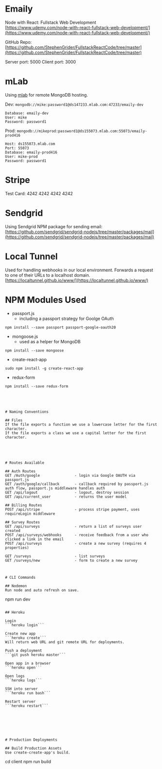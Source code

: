 # Emaily

Node with React: Fullstack Web Development
[https://www.udemy.com/node-with-react-fullstack-web-development/](https://www.udemy.com/node-with-react-fullstack-web-development/)

GitHub Repo:
[https://github.com/StephenGrider/FullstackReactCode/tree/master](https://github.com/StephenGrider/FullstackReactCode/tree/master)

Server port: 5000
Client port: 3000






# mLab
Using [mlab](https://mlab.com/home) for remote MongoDB hosting.

Dev: `mongodb://mike:password1@ds147233.mlab.com:47233/emaily-dev`
```
Database: emaily-dev
User: mike
Password: password1
```

Prod: `mongodb://mikeprod:password1@ds155073.mlab.com:55073/emaily-prod416`
```
Host: ds155073.mlab.com
Port: 55073
Database: emaily-prod416
User: mike-prod
Password: password1
```




# Stripe
Test Card: 4242 4242 4242 4242




# Sendgrid
Using Sendgrid NPM package for sending email:
[https://github.com/sendgrid/sendgrid-nodejs/tree/master/packages/mail](https://github.com/sendgrid/sendgrid-nodejs/tree/master/packages/mail)




# Local Tunnel
Used for handling webhooks in our local environment. Forwards a request to one of their URLs to a localhost domain.
[https://localtunnel.github.io/www/](https://localtunnel.github.io/www/)



# NPM Modules Used
- passport.js
    - including a passport strategy for Goolge OAuth
```
npm install --save passport passport-google-oauth20
```

- mongoose.js
    - used as a helper for MongoDB
```
npm install --save mongoose
```

- create-react-app
```
sudo npm install -g create-react-app
```

- redux-form
```
npm install --save redux-form





# Naming Conventions

## Files
If the file exports a function we use a lowercase letter for the first character.
If the file exports a class we use a capital letter for the first character.





# Routes Available

## Auth Routes
GET /Auth/google                - login via Google OAUTH via passport.js
GET /auth/google/callback       - callback required by passport.js auth flow, passport.js middleware handles auth
GET /api/logout                 - logout, destroy session
GET /api/current_user           - returns the user model

## Billing Routes
POST /api/stripe                - process stripe payment, uses requireLogin middleware

## Survey Routes
GET /api/surveys                - return a list of surveys user created
POST /api/surveys/webhooks      - receive feedback from a user who clicked a link in the email
POST /api/surveys               - create a new survey (requires 4 properties)

GET /surveys                    - list surveys
GET /surveys/new                - form to create a new survey



# CLI Commands

## Nodemon
Run node and auto refresh on save.
```
npm run dev
```

## Heroku

Login
```heroku login```

Create new app
```heroku create```
Will return web URL and git remote URL for deployments.

Push a deployment
```git push heroku master```

Open app in a browser
```heroku open```

Open logs
```heroku logs```

SSH into server
```heroku run bash```

Restart server
```heroku restart```







# Production Deployments

## Build Production Assets
Use create-create-app's build.
```
cd client
npm run build
```













